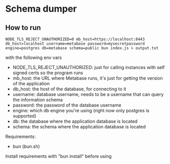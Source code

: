 # Schema dumper

## How to run

`NODE_TLS_REJECT_UNAUTHORIZED=0 mb_host=https://localhost:8443 db_host=localhost username=metabase password=mysecretpassword engine=postgres db=metabase schema=public bun index.js > output.txt`

with the following env vars
- NODE_TLS_REJECT_UNAUTHORIZED: just for calling instances with self signed certs so the program runs
- mb_host: the URL where Metabase runs, it's just for getting the version of the application
- db_host: the host of the database, for connecting to it
- username: database username, needs to be a username that can query the information schema
- password: the password of the database username
- engine: which db engine you're using (right now only postgres is supported)
- db: the database where the application database is located
- schema: the schema where the application database is located

Requirements:
- bun (bun.sh)

Install requirements with "bun install" before using